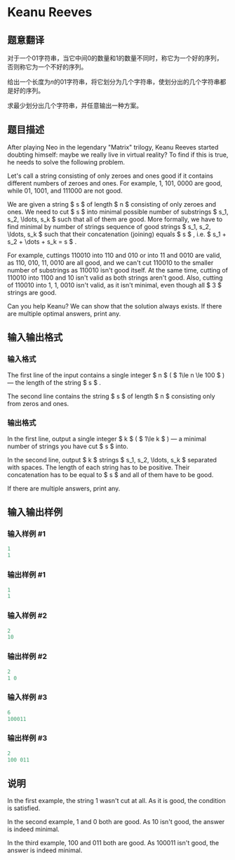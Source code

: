 # Keanu Reeves

## 题意翻译

对于一个01字符串，当它中间0的数量和1的数量不同时，称它为一个好的序列，否则称它为一个不好的序列。

给出一个长度为$n$的01字符串，将它划分为几个字符串，使划分出的几个字符串都是好的序列。

求最少划分出几个字符串，并任意输出一种方案。

## 题目描述

After playing Neo in the legendary "Matrix" trilogy, Keanu Reeves started doubting himself: maybe we really live in virtual reality? To find if this is true, he needs to solve the following problem.

Let's call a string consisting of only zeroes and ones good if it contains different numbers of zeroes and ones. For example, 1, 101, 0000 are good, while 01, 1001, and 111000 are not good.

We are given a string $ s $ of length $ n $ consisting of only zeroes and ones. We need to cut $ s $ into minimal possible number of substrings $ s_1, s_2, \ldots, s_k $ such that all of them are good. More formally, we have to find minimal by number of strings sequence of good strings $ s_1, s_2, \ldots, s_k $ such that their concatenation (joining) equals $ s $ , i.e. $ s_1 + s_2 + \dots + s_k = s $ .

For example, cuttings 110010 into 110 and 010 or into 11 and 0010 are valid, as 110, 010, 11, 0010 are all good, and we can't cut 110010 to the smaller number of substrings as 110010 isn't good itself. At the same time, cutting of 110010 into 1100 and 10 isn't valid as both strings aren't good. Also, cutting of 110010 into 1, 1, 0010 isn't valid, as it isn't minimal, even though all $ 3 $ strings are good.

Can you help Keanu? We can show that the solution always exists. If there are multiple optimal answers, print any.

## 输入输出格式

### 输入格式

The first line of the input contains a single integer $ n $ ( $ 1\le n \le 100 $ ) — the length of the string $ s $ .

The second line contains the string $ s $ of length $ n $ consisting only from zeros and ones.

### 输出格式

In the first line, output a single integer $ k $ ( $ 1\le k $ ) — a minimal number of strings you have cut $ s $ into.

In the second line, output $ k $ strings $ s_1, s_2, \ldots, s_k $ separated with spaces. The length of each string has to be positive. Their concatenation has to be equal to $ s $ and all of them have to be good.

If there are multiple answers, print any.

## 输入输出样例

### 输入样例 #1

```cpp
1
1

```
### 输出样例 #1

```cpp
1
1
```


### 输入样例 #2

```cpp
2
10

```
### 输出样例 #2

```cpp
2
1 0
```


### 输入样例 #3

```cpp
6
100011

```
### 输出样例 #3

```cpp
2
100 011

```
## 说明

In the first example, the string 1 wasn't cut at all. As it is good, the condition is satisfied.

In the second example, 1 and 0 both are good. As 10 isn't good, the answer is indeed minimal.

In the third example, 100 and 011 both are good. As 100011 isn't good, the answer is indeed minimal.

